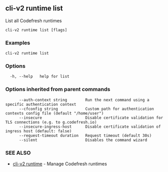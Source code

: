 ## cli-v2 runtime list

List all Codefresh runtimes

```
cli-v2 runtime list [flags]
```

### Examples

```
cli-v2 runtime list
```

### Options

```
  -h, --help   help for list
```

### Options inherited from parent commands

```
      --auth-context string        Run the next command using a specific authentication context
      --cfconfig string            Custom path for authentication contexts config file (default "/home/user")
      --insecure                   Disable certificate validation for TLS connections (e.g. to g.codefresh.io)
      --insecure-ingress-host      Disable certificate validation of ingress host (default: false)
      --request-timeout duration   Request timeout (default 30s)
      --silent                     Disables the command wizard
```

### SEE ALSO

* [cli-v2 runtime](cli-v2_runtime.md)	 - Manage Codefresh runtimes

